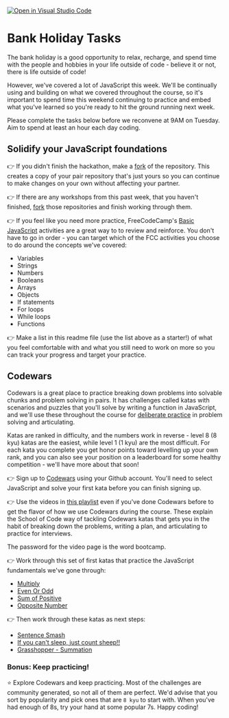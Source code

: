 [![Open in Visual Studio Code](https://classroom.github.com/assets/open-in-vscode-c66648af7eb3fe8bc4f294546bfd86ef473780cde1dea487d3c4ff354943c9ae.svg)](https://classroom.github.com/online_ide?assignment_repo_id=7763064&assignment_repo_type=AssignmentRepo)
# Bank Holiday Tasks

The bank holiday is a good opportunity to relax, recharge, and spend time with the people and hobbies in your life outside of code - believe it or not, there is life outside of code!

However, we've covered a lot of JavaScript this week. We'll be continually using and building on what we covered throughout the course, so it's important to spend time this weekend continuing to practice and embed what you've learned so you're ready to hit the ground running next week.

Please complete the tasks below before we reconvene at 9AM on Tuesday. Aim to spend at least an hour each day coding.

## Solidify your JavaScript foundations

👉 If you didn't finish the hackathon, make a [fork](https://docs.github.com/en/get-started/quickstart/fork-a-repo) of the repository. This creates a copy of your pair repository that's just yours so you can continue to make changes on your own without affecting your partner.

👉 If there are any workshops from this past week, that you haven't finished, [fork](https://docs.github.com/en/get-started/quickstart/fork-a-repo) those repositories and finish working through them.

👉 If you feel like you need more practice, FreeCodeCamp's [Basic JavaScript](https://www.freecodecamp.org/learn/javascript-algorithms-and-data-structures/#basic-javascript) activities are a great way to to review and reinforce. You don't have to go in order - you can target which of the FCC activities you choose to do around the concepts we've covered:

- Variables
- Strings
- Numbers
- Booleans
- Arrays
- Objects
- If statements
- For loops
- While loops
- Functions

👉 Make a list in this readme file (use the list above as a starter!) of what you feel comfortable with and what you still need to work on more so you can track your progress and target your practice.

## Codewars

Codewars is a great place to practice breaking down problems into solvable chunks and problem solving in pairs. It has challenges called katas with scenarios and puzzles that you'll solve by writing a function in JavaScript, and we'll use these throughout the course for [deliberate practice](https://jamesclear.com/beginners-guide-deliberate-practice) in problem solving and articulating.

Katas are ranked in difficulty, and the numbers work in reverse - level 8 (8 kyu) katas are the easiest, while level 1 (1 kyu) are the most difficult. For each kata you complete you get honor points toward levelling up your own rank, and you can also see your position on a leaderboard for some healthy competition - we'll have more about that soon!

👉 Sign up to [Codewars](https://www.codewars.com/join) using your Github account. You'll need to select JavaScript and solve your first kata before you can finish signing up.

👉 Use the videos in [this playlist](https://vimeopro.com/schoolofcode/codewars) even if you've done Codewars before to get the flavor of how we use Codewars during the course. These explain the School of Code way of tackling Codewars katas that gets you in the habit of breaking down the problems, writing a plan, and articulating to practice for interviews.

The password for the video page is the word bootcamp.

👉 Work through this set of first katas that practice the JavaScript fundamentals we've gone through:

- [Multiply](https://www.codewars.com/kata/50654ddff44f800200000004/train/javascript)
- [Even Or Odd](https://www.codewars.com/kata/53da3dbb4a5168369a0000fe/train/javascript)
- [Sum of Positive](https://www.codewars.com/kata/5715eaedb436cf5606000381/train/javascript)
- [Opposite Number](https://www.codewars.com/kata/56dec885c54a926dcd001095/train/javascript)

👉 Then work through these katas as next steps:

- [Sentence Smash](https://www.codewars.com/kata/53dc23c68a0c93699800041d/train/javascript)
- [If you can't sleep, just count sheep!!](https://www.codewars.com/kata/5b077ebdaf15be5c7f000077/train/javascript)
- [Grasshopper - Summation](https://www.codewars.com/kata/55d24f55d7dd296eb9000030/train/javascript)

### Bonus: Keep practicing!

⭐ Explore Codewars and keep practicing. Most of the challenges are community generated, so not all of them are perfect. We'd advise that you sort by popularity and pick ones that are `8 kyu` to start with. When you've had enough of 8s, try your hand at some popular 7s. Happy coding!
